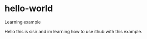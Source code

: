 # hello-world
Learning example

Hello this is sisir and im learning how to use ithub with this example.
